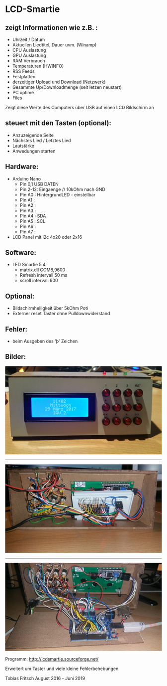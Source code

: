 # LCD-Smartie 

## zeigt Informationen wie z.B. :
- Uhrzeit / Datum
- Aktuellen Liedtitel, Dauer uvm. (Winamp)
- CPU Auslastung
- GPU Auslastung
- RAM Verbrauch
- Temperaturen (HWINFO)
- RSS Feeds
- Festplatten
- derzeitiger Upload und Download (Netzwerk)
- Gesammte Up/Downloadmenge (seit letzen neustart)
- PC uptime
- Files

Zeigt diese Werte des Computers über USB auf einen LCD Bildschirm an

## steuert mit den Tasten (optional):

- Anzuzeigende Seite
- Nächstes Lied / Letztes Lied
- Lautstärke
- Anwedungen starten

## Hardware:

 - Arduino Nano
   - Pin 0,1 USB DATEN
   - Pin 2-12: Eingaenge // 10kOhm nach GND
   - Pin A0 : HintergrundLED - einstellbar
   - Pin A1 :
   - Pin A2 :
   - Pin A3 :
   - Pin A4 : SDA
   - Pin A5 : SCL
   - Pin A6 :
   - Pin A7 :
 - LCD Panel mit i2c 4x20 oder 2x16

## Software:

 - LED Smartie 5.4
   - matrix.dll COM8,9600
   - Refresh intervall 50 ms
   - scroll intervall 600

## Optional:

 -  Bildschirmhelligkeit über 5kOhm Poti
 -  Externer reset Taster ohne Pulldownwiderstand
   
## Fehler:
 
 - beim Ausgeben des 'þ' Zeichen
 
## Bilder: 

![Bild 1](https://github.com/ToWipf/LCD-Smartie/blob/master/pic/Bild1.jpg)
***
![Bild 2](https://github.com/ToWipf/LCD-Smartie/blob/master/pic/Bild2.jpg)
***
![Bild 3](https://github.com/ToWipf/LCD-Smartie/blob/master/pic/Bild3.jpg)

Programm: http://lcdsmartie.sourceforge.net/

Erweitert um Taster und viele kleine Fehlerbehebungen
 
Tobias Fritsch  August 2016 - Juni 2019
